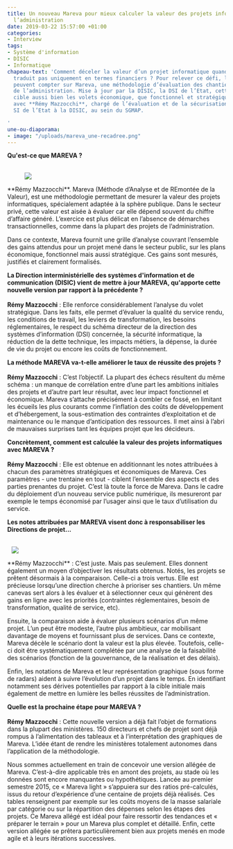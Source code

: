 ```yaml
---
title: Un nouveau Mareva pour mieux calculer la valeur des projets informatiques de
  l’administration
date: 2019-03-22 15:57:00 +01:00
categories:
- Interview
tags:
- Système d'information
- DISIC
- Informatique
chapeau-text: 'Comment déceler la valeur d’un projet informatique quand elle ne se
  traduit pas uniquement en termes financiers ? Pour relever ce défi, les administrations
  peuvent compter sur Mareva, une méthodologie d’évaluation des chantiers informatiques
  de l’administration. Mise à jour par la DISIC, la DSI de l’Etat, cette grille d’analyse
  cible aussi bien les volets économique, que fonctionnel et stratégique. Entretien
  avec **Rémy Mazzocchi**, chargé de l’évaluation et de la sécurisation des projets
  SI de l’Etat à la DISIC, au sein du SGMAP.

'
une-ou-diaporama:
- image: "/uploads/mareva_une-recadree.png"
---
```


**Qu'est-ce que MAREVA ?**
<br>
<br>
<figure class='image-left' style='width: 20%; margin-right: 10px;'>
<img src="/uploads/remy-mazzoti_0.png"/></figure>**Rémy Mazzocchi**. Mareva (Méthode d’Analyse et de REmontée de la Valeur), est une méthodologie permettant de mesurer la valeur des projets informatiques, spécialement adaptée à la sphère publique. Dans le secteur privé, cette valeur est aisée à évaluer car elle dépend souvent du chiffre d’affaire généré. L’exercice est plus délicat en l’absence de démarches transactionnelles, comme dans la plupart des projets de l’administration.

Dans ce contexte, Mareva fournit une grille d’analyse couvrant l’ensemble des gains attendus pour un projet mené dans le secteur public, sur les plans économique, fonctionnel mais aussi stratégique. Ces gains sont mesurés, justifiés et clairement formalisés.

**La Direction interministérielle des systèmes d'information et de communication (DISIC) vient de mettre à jour MAREVA, qu'apporte cette nouvelle version par rapport à la précédente ?**
<br>
<br>
**Rémy Mazzocchi** : Elle renforce considérablement l’analyse du volet stratégique. Dans les faits, elle permet d’évaluer la qualité du service rendu, les conditions de travail, les leviers de transformation, les besoins réglementaires, le respect du schéma directeur de la direction des systèmes d’information (DSI) concernée, la sécurité informatique, la réduction de la dette technique, les impacts métiers, la dépense, la durée de vie du projet ou encore les coûts de fonctionnement.

**La méthode MAREVA va-t-elle améliorer le taux de réussite des projets ?**
<br>
<br>
**Rémy Mazzocchi** : C’est l’objectif. La plupart des échecs résultent du même schéma : un manque de corrélation entre d’une part les ambitions initiales des projets et d’autre part leur résultat, avec leur impact fonctionnel et économique.
Mareva s’attache précisément à combler ce fossé, en limitant les écueils les plus courants comme l’inflation des coûts de développement et d’hébergement, la sous-estimation des contraintes d’exploitation et de maintenance ou le manque d’anticipation des ressources. Il met ainsi à l’abri de mauvaises surprises tant les équipes projet que les décideurs.

**Concrètement, comment est calculée la valeur des projets informatiques avec MAREVA ?**
<br>
<br>
**Rémy Mazzocchi** : Elle est obtenue en additionnant les notes attribuées à chacun des paramètres stratégiques et économiques de Mareva. Ces paramètres - une trentaine en tout - ciblent l’ensemble des aspects et des parties prenantes du projet. C’est là toute la force de Mareva. Dans le cadre du déploiement d’un nouveau service public numérique, ils mesureront par exemple le temps économisé par l’usager ainsi que le taux d’utilisation du service.

**Les notes attribuées par MAREVA visent donc à responsabiliser les Directions de projet...**
<br>
<br>
<figure class='image-right' style='width: 20%; margin-left: 10px;'>
<img src="/uploads/capture-mareva.jpg"/></figure>**Rémy Mazzocchi** : C’est juste. Mais pas seulement. Elles donnent également un moyen d’objectiver les résultats obtenus. Notés, les projets se prêtent désormais à la comparaison. Celle-ci a trois vertus. Elle est précieuse lorsqu’une direction cherche à prioriser ses chantiers. Un même canevas sert alors à les évaluer et à sélectionner ceux qui génèrent des gains en ligne avec les priorités (contraintes réglementaires, besoin de transformation, qualité de service, etc).

Ensuite, la comparaison aide à évaluer plusieurs scénarios d’un même projet. L’un peut être modeste, l’autre plus ambitieux, car mobilisant davantage de moyens et fournissant plus de services. Dans ce contexte, Mareva décèle le scénario dont la valeur est la plus élevée. Toutefois, celle-ci doit être systématiquement complétée par une analyse de la faisabilité des scénarios (fonction de la gouvernance, de la réalisation et des délais).

Enfin, les notations de Mareva et leur représentation graphique (sous forme de radars) aident à suivre l’évolution d’un projet dans le temps. En identifiant notamment ses dérives potentielles par rapport à la cible initiale mais également de mettre en lumière les belles réussites de l’administration.

**Quelle est la prochaine étape pour MAREVA ?**
<br>
<br>
**Rémy Mazzocchi** : Cette nouvelle version a déjà fait l’objet de formations dans la plupart des ministères. 150 directeurs et chefs de projet sont déjà rompus à l’alimentation des tableaux et à l’interprétation des graphiques de Mareva. L’idée étant de rendre les ministères totalement autonomes dans l’application de la méthodologie.

Nous sommes actuellement en train de concevoir une version allégée de Mareva. C’est-à-dire applicable très en amont des projets, au stade où les données sont encore manquantes ou hypothétiques. Lancée au premier semestre 2015, ce « Mareva light » s’appuiera sur des ratios pré-calculés, issus du retour d’expérience d’une centaine de projets déjà réalisés. Ces tables renseignent par exemple sur les coûts moyens de la masse salariale par catégorie ou sur la répartition des dépenses selon les étapes des projets. Ce Mareva allégé est idéal pour faire ressortir des tendances et « préparer le terrain » pour un Mareva plus complet et détaillé. Enfin, cette version allégée se prêtera particulièrement bien aux projets menés en mode agile et à leurs itérations successives.



